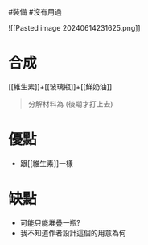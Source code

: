 #裝備 #沒有用過 

![[Pasted image 20240614231625.png]]
# 合成
[[維生素]]+[[玻璃瓶]]+[[鮮奶油]]
> 分解材料為
	(後期才打上去)
# 優點
- 跟[[維生素]]一樣
# 缺點
- 可能只能堆疊一瓶?
- 我不知道作者設計這個的用意為何